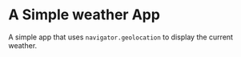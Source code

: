 # A Simple weather App

A simple app that uses `navigator.geolocation` to display the current weather.